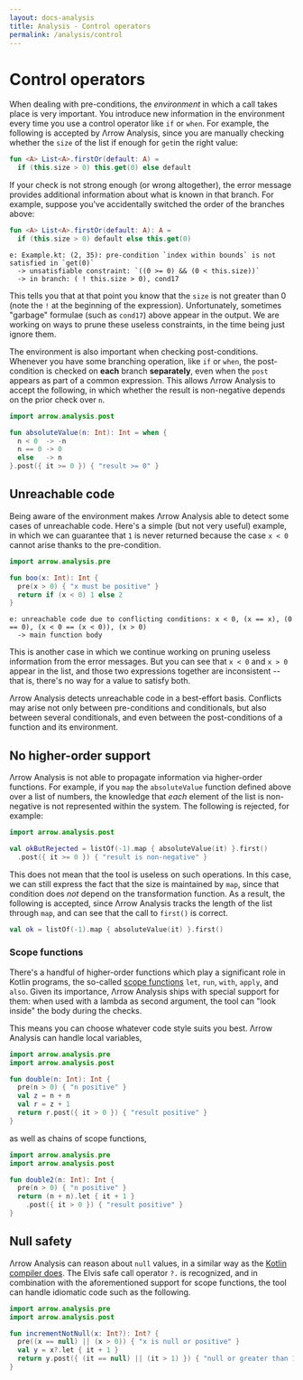 ```yaml
---
layout: docs-analysis
title: Analysis - Control operators
permalink: /analysis/control
---
```


# Control operators

When dealing with pre-conditions, the _environment_ in which a call takes place is very important. You introduce new information in the environment every time you use a control operator like `if` or `when`. For example, the following is accepted by Λrrow Analysis, since you are manually checking whether the `size` of the list if enough for `get`in the right value:

```kotlin
fun <A> List<A>.firstOr(default: A) =
  if (this.size > 0) this.get(0) else default
```

If your check is not strong enough (or wrong altogether), the error message provides additional information about what is known in that branch. For example, suppose you've accidentally switched the order of the branches above:

```kotlin
fun <A> List<A>.firstOr(default: A): A =
  if (this.size > 0) default else this.get(0)
```
```
e: Example.kt: (2, 35): pre-condition `index within bounds` is not satisfied in `get(0)`
  -> unsatisfiable constraint: `((0 >= 0) && (0 < this.size))`
  -> in branch: ( ! this.size > 0), cond17
```

This tells you that at that point you know that the `size` is not greater than 0 (note the `!` at the beginning of the expression). Unfortunately, sometimes "garbage" formulae (such as `cond17`) above appear in the output. We are working on ways to prune these useless constraints, in the time being just ignore them.

The environment is also important when checking post-conditions. Whenever you have some branching operation, like `if` or `when`, the post-condition is checked on **each** branch **separately**, even when the `post` appears as part of a common expression. This allows Λrrow Analysis to accept the following, in which whether the result is non-negative depends on the prior check over `n`.

```kotlin
import arrow.analysis.post

fun absoluteValue(n: Int): Int = when {
  n < 0  -> -n
  n == 0 -> 0
  else   -> n
}.post({ it >= 0 }) { "result >= 0" }
```

## Unreachable code

Being aware of the environment makes Λrrow Analysis able to detect some cases of unreachable code. Here's a simple (but not very useful) example, in which we can guarantee that `1` is never returned because the case `x < 0` cannot arise thanks to the pre-condition.

```kotlin
import arrow.analysis.pre

fun boo(x: Int): Int {
  pre(x > 0) { "x must be positive" }
  return if (x < 0) 1 else 2
}
```
```
e: unreachable code due to conflicting conditions: x < 0, (x == x), (0 == 0), (x < 0 == (x < 0)), (x > 0)
  -> main function body
```

This is another case in which we continue working on pruning useless information from the error messages. But you can see that `x < 0` and `x > 0` appear in the list, and those two expressions together are inconsistent -- that is, there's no way for a value to satisfy both.

Λrrow Analysis detects unreachable code in a best-effort basis. Conflicts may arise not only between pre-conditions and conditionals, but also between several conditionals, and even between the post-conditions of a function and its environment.

## No higher-order support

Λrrow Analysis is not able to propagate information via higher-order functions. For example, if you `map` the `absoluteValue` function defined above over a list of numbers, the knowledge that *each* element of the list is non-negative is not represented within the system. The following is rejected, for example:

```kotlin
import arrow.analysis.post

val okButRejected = listOf(-1).map { absoluteValue(it) }.first()
  .post({ it >= 0 }) { "result is non-negative" }
```

This does not mean that the tool is useless on such operations. In this case, we can still express the fact that the size is maintained by `map`, since that condition does *not* depend on the transformation function. As a result, the following is accepted, since Λrrow Analysis tracks the length of the list through `map`, and can see that the call to `first()` is correct.

```kotlin
val ok = listOf(-1).map { absoluteValue(it) }.first()
```

### Scope functions

There's a handful of higher-order functions which play a significant role in Kotlin programs, the so-called [scope functions](https://kotlinlang.org/docs/scope-functions.html) `let`, `run`, `with`, `apply`, and `also`. Given its importance, Λrrow Analysis ships with special support for them: when used with a lambda as second argument, the tool can "look inside" the body during the checks.

This means you can choose whatever code style suits you best. Λrrow Analysis can handle local variables,

```kotlin
import arrow.analysis.pre
import arrow.analysis.post

fun double(n: Int): Int {
  pre(n > 0) { "n positive" }
  val z = n + n
  val r = z + 1
  return r.post({ it > 0 }) { "result positive" }
}
```

as well as chains of scope functions,

```kotlin
import arrow.analysis.pre
import arrow.analysis.post

fun double2(n: Int): Int {
  pre(n > 0) { "n positive" }
  return (n + n).let { it + 1 }
    .post({ it > 0 }) { "result positive" }
}
```

## Null safety

Λrrow Analysis can reason about `null` values, in a similar way as the [Kotlin compiler does](https://kotlinlang.org/docs/null-safety.html). The Elvis safe call operator `?.` is recognized, and in combination with the aforementioned support for scope functions, the tool can handle idiomatic code such as the following.

```kotlin
import arrow.analysis.pre
import arrow.analysis.post

fun incrementNotNull(x: Int?): Int? {
  pre((x == null) || (x > 0)) { "x is null or positive" }
  val y = x?.let { it + 1 }
  return y.post({ (it == null) || (it > 1) }) { "null or greater than 1" }
}
```